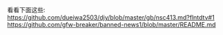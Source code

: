 看看下面这些:<br>
https://github.com/dueiwa2503/djy/blob/master/gb/nsc413.md?flntdtv#1  <br>
https://github.com/gfw-breaker/banned-news1/blob/master/README.md
